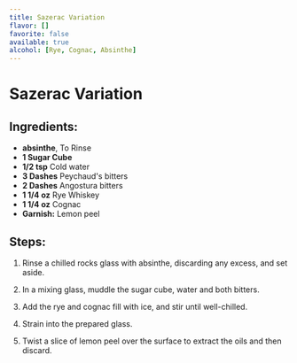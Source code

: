 ```yaml
---
title: Sazerac Variation
flavor: []
favorite: false
available: true
alcohol: [Rye, Cognac, Absinthe]
---
```

# Sazerac Variation

## Ingredients:
- **absinthe**, To Rinse
- **1 Sugar Cube**
- **1/2 tsp** Cold water
- **3 Dashes** Peychaud's bitters
- **2 Dashes** Angostura bitters
- **1 1/4 oz** Rye Whiskey
- **1 1/4 oz** Cognac
- **Garnish:** Lemon peel

## Steps:
1. Rinse a chilled rocks glass with absinthe, discarding any excess, and set aside.

2. In a mixing glass, muddle the sugar cube, water and both bitters.

3. Add the rye and cognac fill with ice, and stir until well-chilled.

4. Strain into the prepared glass.

5. Twist a slice of lemon peel over the surface to extract the oils and then discard.




